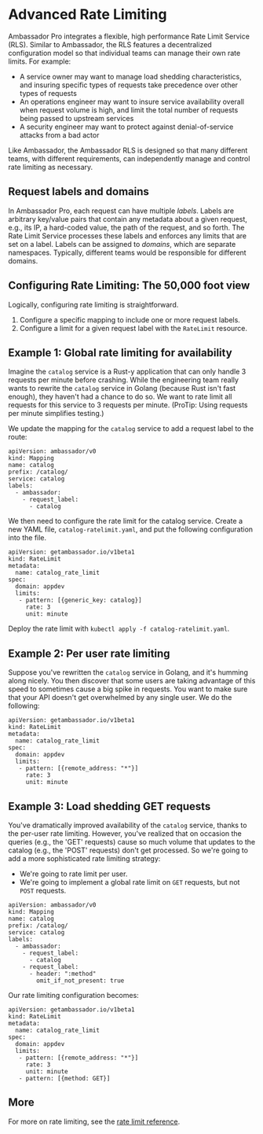 # Advanced Rate Limiting

Ambassador Pro integrates a flexible, high performance Rate Limit Service (RLS). Similar to Ambassador, the RLS features a decentralized configuration model so that individual teams can manage their own rate limits. For example:

* A service owner may want to manage load shedding characteristics, and insuring specific types of requests take precedence over other types of requests
* An operations engineer may want to insure service availability overall when request volume is high, and limit the total number of requests being passed to upstream services
* A security engineer may want to protect against denial-of-service attacks from a bad actor

Like Ambassador, the Ambassador RLS is designed so that many different teams, with different requirements, can independently manage and control rate limiting as necessary.

## Request labels and domains

In Ambassador Pro, each request can have multiple *labels*. Labels are arbitrary key/value pairs that contain any metadata about a given request, e.g., its IP, a hard-coded value, the path of the request, and so forth. The Rate Limit Service processes these labels and enforces any limits that are set on a label. Labels can be assigned to *domains*, which are separate namespaces. Typically, different teams would be responsible for different domains.

## Configuring Rate Limiting: The 50,000 foot view

Logically, configuring rate limiting is straightforward.

1. Configure a specific mapping to include one or more request labels.
2. Configure a limit for a given request label with the `RateLimit` resource.

## Example 1: Global rate limiting for availability

Imagine the `catalog` service is a Rust-y application that can only handle 3 requests per minute before crashing. While the engineering team really wants to rewrite the `catalog` service in Golang (because Rust isn't fast enough), they haven't had a chance to do so. We want to rate limit all requests for this service to 3 requests per minute. (ProTip: Using requests per minute simplifies testing.)

We update the mapping for the `catalog` service to add a request label to the route:

```
apiVersion: ambassador/v0
kind: Mapping
name: catalog
prefix: /catalog/
service: catalog
labels:
  - ambassador:
    - request_label:
      - catalog
```

We then need to configure the rate limit for the catalog service. Create a new YAML file, `catalog-ratelimit.yaml`, and put the following configuration into the file.

```
apiVersion: getambassador.io/v1beta1
kind: RateLimit
metadata:
  name: catalog_rate_limit
spec:
  domain: appdev
  limits:
   - pattern: [{generic_key: catalog}]
     rate: 3
     unit: minute
```

Deploy the rate limit with `kubectl apply -f catalog-ratelimit.yaml`.

## Example 2: Per user rate limiting

Suppose you've rewritten the `catalog` service in Golang, and it's humming along nicely. You then discover that some users are taking advantage of this speed to sometimes cause a big spike in requests. You want to make sure that your API doesn't get overwhelmed by any single user. We do the following:

```
apiVersion: getambassador.io/v1beta1
kind: RateLimit
metadata:
  name: catalog_rate_limit
spec:
  domain: appdev
  limits:
   - pattern: [{remote_address: "*"}]
     rate: 3
     unit: minute
```

## Example 3: Load shedding GET requests

You've dramatically improved availability of the `catalog` service, thanks to the per-user rate limiting. However, you've realized that on occasion the queries (e.g., the 'GET' requests) cause so much volume that updates to the catalog (e.g., the 'POST' requests) don't get processed. So we're going to add a more sophisticated rate limiting strategy:

* We're going to rate limit per user.
* We're going to implement a global rate limit on `GET` requests, but not `POST` requests.

```
apiVersion: ambassador/v0
kind: Mapping
name: catalog
prefix: /catalog/
service: catalog
labels:
  - ambassador:
    - request_label:
      - catalog
    - request_label:
      - header: ":method"
        omit_if_not_present: true
```

Our rate limiting configuration becomes:

```
apiVersion: getambassador.io/v1beta1
kind: RateLimit
metadata:
  name: catalog_rate_limit
spec:
  domain: appdev
  limits:
   - pattern: [{remote_address: "*"}]
     rate: 3
     unit: minute
   - pattern: [{method: GET}]
```

## More

For more on rate limiting, see the [rate limit reference](/reference/rate-limits).